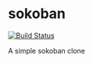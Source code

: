 # sokoban
[![Build Status](https://travis-ci.org/mazaczysko/sokoban.svg?branch=master)](https://travis-ci.org/mazaczysko/sokoban)

A simple sokoban clone
